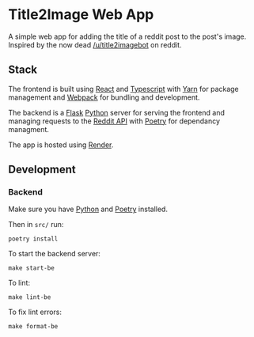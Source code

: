 # Title2Image Web App

A simple web app for adding the title of a reddit post to the post's image. Inspired by the now dead [/u/title2imagebot](https://github.com/calicocatalyst/titletoimagebot) on reddit.

## Stack

The frontend is built using [React](https://reactjs.org/) and [Typescript](https://www.typescriptlang.org/) with [Yarn](https://classic.yarnpkg.com/lang/en/) for package management and [Webpack](https://webpack.js.org/) for bundling and development.

The backend is a [Flask](https://flask.palletsprojects.com/en/2.2.x/) [Python](https://www.python.org/)  server for serving the frontend and managing requests to the [Reddit API](https://github.com/reddit-archive/reddit/wiki/API) with [Poetry](https://python-poetry.org/) for dependancy managment.

The app is hosted using [Render](https://render.com/).

## Development

### Backend

Make sure you have [Python](https://www.python.org/) and [Poetry](https://python-poetry.org/) installed.

Then in `src/` run:

`poetry install`

To start the backend server:

`make start-be`

To lint:

`make lint-be`

To fix lint errors:

`make format-be`
